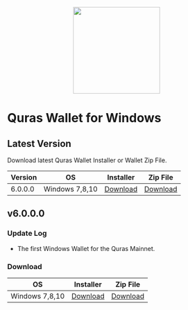 <p align="center">
<img
    src="http://blockapi.quras.io/quras/img/logo1.png"
    width="200px">
</p>

# Quras Wallet for Windows

## Latest Version

Download latest Quras Wallet Installer or Wallet Zip File.

|Version|OS|Installer|Zip File|
|---|---|---|---|
|6.0.0.0|Windows 7,8,10|[Download](https://blockapi.quras.io/update/release/QurasInstaller(v6.0.0.0).exe)|[Download](https://blockapi.quras.io/update/release/QurasWallet(v6.0.0.0).zip)|

## v6.0.0.0

### Update Log

* The first Windows Wallet for the Quras Mainnet.

### Download

|OS|Installer|Zip File|
|---|---|---|
|Windows 7,8,10|[Download](https://blockapi.quras.io/update/release/QurasInstaller(v6.0.0.0).exe)|[Download](https://blockapi.quras.io/update/release/QurasWallet(v6.0.0.0).zip)|